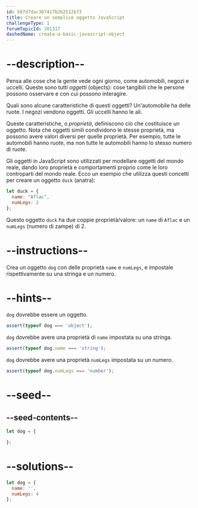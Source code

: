 ```yaml
---
id: 587d7dac367417b2b2512b73
title: Creare un semplice oggetto JavaScript
challengeType: 1
forumTopicId: 301317
dashedName: create-a-basic-javascript-object
---
```


# --description--

Pensa alle cose che la gente vede ogni giorno, come automobili, negozi e uccelli. Queste sono tutti <dfn>oggetti</dfn> (objects): cose tangibili che le persone possono osservare e con cui possono interagire.

Quali sono alcune caratteristiche di questi oggetti? Un'automobile ha delle ruote. I negozi vendono oggetti. Gli uccelli hanno le ali.

Queste caratteristiche, o <dfn>proprietà</dfn>, definiscono ciò che costituisce un oggetto. Nota che oggetti simili condividono le stesse proprietà, ma possono avere valori diversi per quelle proprietà. Per esempio, tutte le automobili hanno ruote, ma non tutte le automobili hanno lo stesso numero di ruote.

Gli oggetti in JavaScript sono utilizzati per modellare oggetti del mondo reale, dando loro proprietà e comportamenti proprio come le loro controparti del mondo reale. Ecco un esempio che utilizza questi concetti per creare un oggetto `duck` (anatra):

```js
let duck = {
  name: "Aflac",
  numLegs: 2
};
```

Questo oggetto `duck` ha due coppie proprietà/valore: un `name` di `Aflac` e un `numLegs` (numero di zampe) di 2.

# --instructions--

Crea un oggetto `dog` con delle proprietà `name` e `numLegs`, e impostale rispettivamente su una stringa e un numero.

# --hints--

`dog` dovrebbe essere un oggetto.

```js
assert(typeof dog === 'object');
```

`dog` dovrebbe avere una proprietà di `name` impostata su una stringa.

```js
assert(typeof dog.name === 'string');
```

`dog` dovrebbe avere una proprietà `numLegs` impostata su un numero.

```js
assert(typeof dog.numLegs === 'number');
```

# --seed--

## --seed-contents--

```js
let dog = {

};
```

# --solutions--

```js
let dog = {
  name: '',
  numLegs: 4
};
```
